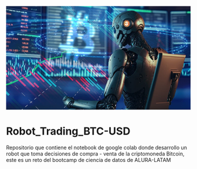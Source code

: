 ![](https://github.com/jumacaq/Robot_Trading_BTC-USD/blob/main/robot_btc.png)
# Robot_Trading_BTC-USD
Repositorio que contiene el notebook de google colab donde desarrollo un robot que toma decisiones de compra - venta de la criptomoneda Bitcoin, este es un reto del bootcamp de ciencia de datos de ALURA-LATAM
